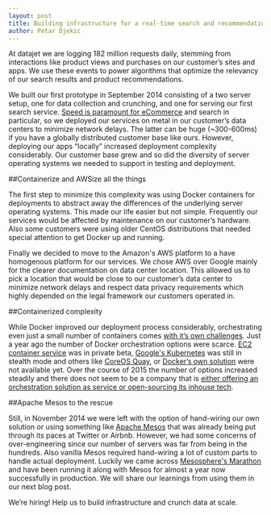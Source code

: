 ```yaml
---
layout: post
title: Building infrastructure for a real-time search and recommendation platform
author: Petar Djekic
---
```


At datajet we are logging 182 million requests daily, stemming from interactions like product views and purchases on our customer’s sites and apps. We use these events to power algorithms that optimize the relevancy of our search results and product recommendations.

We built our first prototype in September 2014 consisting of a two server setup, one for data collection and crunching, and one for serving our first search service. [Speed is paramount for eCommerce](http://glinden.blogspot.de/2006/11/marissa-mayer-at-web-20.html) and search in particular, so we deployed our services on metal in our customer’s data centers to minimize network delays. The latter can be huge (~300-600ms) if you have a globally distributed customer base like ours. However, deploying our apps “locally” increased deployment complexity considerably. Our customer base grew and so did the diversity of server operating systems we needed to support in testing and deployment.

##Containerize and AWSize all the things

The first step to minimize this complexity was using Docker containers for deployments to abstract away the differences of the underlying server operating systems. This made our life easier but not simple. Frequently our services would be affected by maintenance on our customer’s hardware. Also some customers were using older CentOS distributions that needed special attention to get Docker up and running.

Finally we decided to move to the Amazon's AWS platform to a have homogenous platform for our services. We chose AWS over Google mainly for the clearer documentation on data center location. This allowed us to pick a location that would be close to our customer’s data center to minimize network delays and respect data privacy requirements which highly depended on the legal framework our customers operated in.

##Containerized complexity

While Docker improved our deployment process considerably, orchestrating even just a small number of containers comes [with it’s own challenges](https://valdhaus.co/writings/docker-misconceptions/). Just a year ago the number of Docker orchestration options were scarce. [EC2 container service](http://docs.aws.amazon.com/AmazonECS/latest/developerguide/Welcome.html) was in private beta, [Google's Kubernetes](http://kubernetes.io/) was still in stealth mode and others like [CoreOS Quay](https://coreos.com/using-coreos/containers/), or [Docker’s own solution](https://docs.docker.com/compose/) were not available yet. Over the course of 2015 the number of options increased steadily and there does not seem to be a company that is [either offering an orchestration solution as service or open-sourcing its inhouse tech](https://www.quora.com/What-is-the-best-Docker-Linux-Container-orchestration-tool).

##Apache Mesos to the rescue

Still, in November 2014 we were left with the option of hand-wiring our own solution or using something like [Apache Mesos](http://mesos.apache.org/) that was already being put through its paces at Twitter or Airbnb. However, we had some concerns of over-engineering since our number of servers was far from being in the hundreds. Also vanilla Mesos required hand-wiring a lot of custom parts to handle actual deployment. Luckily we came across [Mesosphere's Marathon](https://github.com/mesosphere/marathon) and have been running it along with Mesos for almost a year now successfully in production. We will share our learnings from using them in our next blog post.

We’re hiring! Help us to build infrastructure and crunch data at scale.
